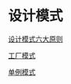 # 设计模式

[设计模式六大原则](./subfile/_1设计模式六大原则.md)

[工厂模式](./subfile/_2工厂模式.md)

[单例模式](./subfile/_3单例模式.md)

